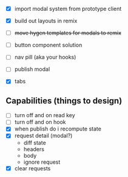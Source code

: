 - [x] import modal system from prototype client
- [x] build out layouts in remix
- [ ] ~~move hygen templates for modals to remix~~

- [ ] button component solution
- [ ] nav pill (aka your hooks)
- [ ] publish modal
- [x] tabs

## Capabilities (things to design)

- [ ] turn off and on read key
- [ ] turn off and on hook
- [x] when publish do i recompute state
- [x] request detail (modal?)
  - diff state
  - headers
  - body
  - ignore request
- [x] clear requests
